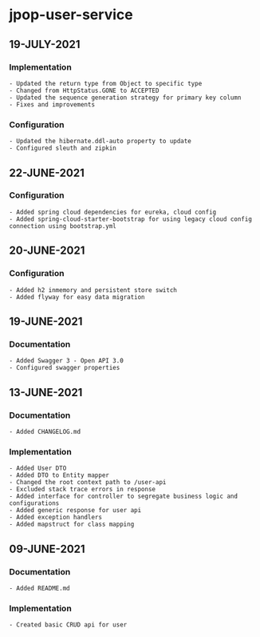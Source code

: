 # jpop-user-service

## 19-JULY-2021

### Implementation

    - Updated the return type from Object to specific type
    - Changed from HttpStatus.GONE to ACCEPTED
    - Updated the sequence generation strategy for primary key column
    - Fixes and improvements

### Configuration

    - Updated the hibernate.ddl-auto property to update
    - Configured sleuth and zipkin

## 22-JUNE-2021

### Configuration

    - Added spring cloud dependencies for eureka, cloud config
    - Added spring-cloud-starter-bootstrap for using legacy cloud config connection using bootstrap.yml

## 20-JUNE-2021

### Configuration

    - Added h2 inmemory and persistent store switch
    - Added flyway for easy data migration

## 19-JUNE-2021

### Documentation

    - Added Swagger 3 - Open API 3.0
    - Configured swagger properties

## 13-JUNE-2021

### Documentation

    - Added CHANGELOG.md

### Implementation

    - Added User DTO
    - Added DTO to Entity mapper
    - Changed the root context path to /user-api
    - Excluded stack trace errors in response
    - Added interface for controller to segregate business logic and configurations
    - Added generic response for user api
    - Added exception handlers
    - Added mapstruct for class mapping

## 09-JUNE-2021

### Documentation

    - Added README.md

### Implementation

    - Created basic CRUD api for user